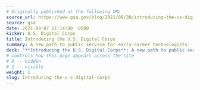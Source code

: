 ```yaml
---
# Originally published at the following URL
source_url: https://www.gsa.gov/blog/2021/08/30/introducing-the-us-digital-corps-a-new-path-to-public-service-for-early-career-technologists
source: gsa
date: 2021-09-07 11:14:00 -0500
kicker: U.S. Digital Corps
title: Introducing the U.S. Digital Corps
summary: A new path to public service for early-career technologists.
deck: "**Introducing the U.S. Digital Corps**: A new path to public service for early-career technologists."
# Controls how this page appears across the site
# 0 -- hidden
# 1 -- visible
weight: 1
slug: introducing-the-u-s-digital-corps
---
```

